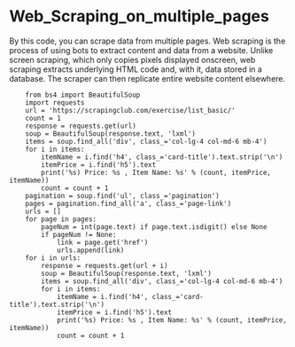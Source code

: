 # Web_Scraping_on_multiple_pages
By this code, you can scrape data from multiple pages.
Web scraping is the process of using bots to extract content and data from a website.
Unlike screen scraping, which only copies pixels displayed onscreen, web scraping extracts underlying HTML code and, with it, data stored in a database.
The scraper can then replicate entire website content elsewhere.

        from bs4 import BeautifulSoup
        import requests
        url = 'https://scrapingclub.com/exercise/list_basic/'
        count = 1
        response = requests.get(url)
        soup = BeautifulSoup(response.text, 'lxml')
        items = soup.find_all('div', class_='col-lg-4 col-md-6 mb-4')
        for i in items:
            itemName = i.find('h4', class_='card-title').text.strip('\n')
            itemPrice = i.find('h5').text
            print('%s) Price: %s , Item Name: %s' % (count, itemPrice, itemName))
            count = count + 1
        pagination = soup.find('ul', class_='pagination')
        pages = pagination.find_all('a', class_='page-link')
        urls = []
        for page in pages:
            pageNum = int(page.text) if page.text.isdigit() else None
            if pageNum != None:
                link = page.get('href')
                urls.append(link)
        for i in urls:
            response = requests.get(url + i)
            soup = BeautifulSoup(response.text, 'lxml')
            items = soup.find_all('div', class_='col-lg-4 col-md-6 mb-4')
            for i in items:
                itemName = i.find('h4', class_='card-title').text.strip('\n')
                itemPrice = i.find('h5').text
                print('%s) Price: %s , Item Name: %s' % (count, itemPrice, itemName))
                count = count + 1



